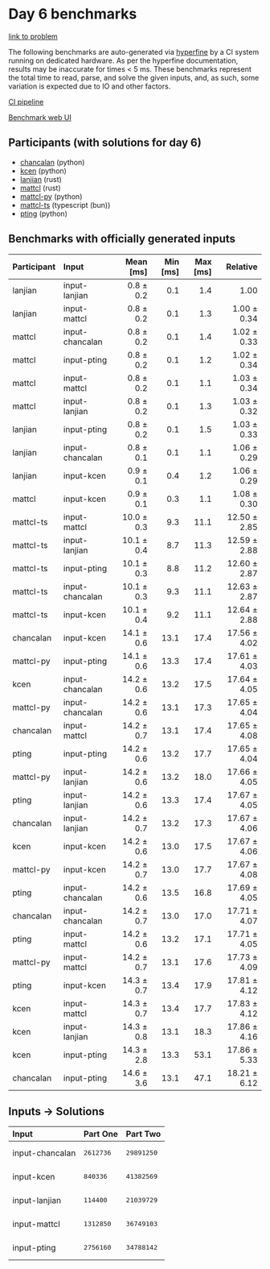 # Day 6 benchmarks

[link to problem](https://adventofcode.com/2023/day/6)

The following benchmarks are auto-generated via
[hyperfine](https://github.com/sharkdp/hyperfine) by a CI system running on
dedicated hardware. As per the hyperfine documentation, results may be
inaccurate for times < 5 ms. These benchmarks represent the total time to read,
parse, and solve the given inputs, and, as such, some variation is expected due
to IO and other factors.

[CI pipeline](http://ci.papercode.net:8080/teams/main/pipelines/aoc2023)

[Benchmark web UI](https://aoc.ancalagon.black)


## Participants (with solutions for day 6)

- [chancalan](https://github.com/chancalan/aoc2023) (python)
- [kcen](https://github.com/kcen/aoc2023) (python)
- [lanjian](https://github.com/lanjian/aoc-2023) (rust)
- [mattcl](https://github.com/mattcl/aoc2023) (rust)
- [mattcl-py](https://github.com/mattcl/aoc2023-py) (python)
- [mattcl-ts](https://github.com/mattcl/aoc2023-js) (typescript (bun))
- [pting](https://github.com/pting/aoc2023) (python)


## Benchmarks with officially generated inputs

| Participant | Input | Mean [ms] | Min [ms] | Max [ms] | Relative |
|:---|:---|---:|---:|---:|---:|
| lanjian | input-lanjian | 0.8 ± 0.2 | 0.1 | 1.4 | 1.00 |
| lanjian | input-mattcl | 0.8 ± 0.2 | 0.1 | 1.3 | 1.00 ± 0.34 |
| mattcl | input-chancalan | 0.8 ± 0.2 | 0.1 | 1.4 | 1.02 ± 0.33 |
| mattcl | input-pting | 0.8 ± 0.2 | 0.1 | 1.2 | 1.02 ± 0.34 |
| mattcl | input-mattcl | 0.8 ± 0.2 | 0.1 | 1.1 | 1.03 ± 0.34 |
| mattcl | input-lanjian | 0.8 ± 0.2 | 0.1 | 1.3 | 1.03 ± 0.32 |
| lanjian | input-pting | 0.8 ± 0.2 | 0.1 | 1.5 | 1.03 ± 0.33 |
| lanjian | input-chancalan | 0.8 ± 0.1 | 0.1 | 1.1 | 1.06 ± 0.29 |
| lanjian | input-kcen | 0.9 ± 0.1 | 0.4 | 1.2 | 1.06 ± 0.29 |
| mattcl | input-kcen | 0.9 ± 0.1 | 0.3 | 1.1 | 1.08 ± 0.30 |
| mattcl-ts | input-mattcl | 10.0 ± 0.3 | 9.3 | 11.1 | 12.50 ± 2.85 |
| mattcl-ts | input-lanjian | 10.1 ± 0.4 | 8.7 | 11.3 | 12.59 ± 2.88 |
| mattcl-ts | input-pting | 10.1 ± 0.3 | 8.8 | 11.2 | 12.60 ± 2.87 |
| mattcl-ts | input-chancalan | 10.1 ± 0.3 | 9.3 | 11.1 | 12.63 ± 2.87 |
| mattcl-ts | input-kcen | 10.1 ± 0.4 | 9.2 | 11.1 | 12.64 ± 2.88 |
| chancalan | input-kcen | 14.1 ± 0.6 | 13.1 | 17.4 | 17.56 ± 4.02 |
| mattcl-py | input-pting | 14.1 ± 0.6 | 13.3 | 17.4 | 17.61 ± 4.03 |
| kcen | input-chancalan | 14.2 ± 0.6 | 13.2 | 17.5 | 17.64 ± 4.05 |
| mattcl-py | input-chancalan | 14.2 ± 0.6 | 13.1 | 17.3 | 17.65 ± 4.04 |
| chancalan | input-mattcl | 14.2 ± 0.7 | 13.1 | 17.4 | 17.65 ± 4.08 |
| pting | input-pting | 14.2 ± 0.6 | 13.2 | 17.7 | 17.65 ± 4.04 |
| mattcl-py | input-lanjian | 14.2 ± 0.6 | 13.2 | 18.0 | 17.66 ± 4.05 |
| pting | input-lanjian | 14.2 ± 0.6 | 13.3 | 17.4 | 17.67 ± 4.05 |
| chancalan | input-lanjian | 14.2 ± 0.7 | 13.2 | 17.3 | 17.67 ± 4.06 |
| kcen | input-kcen | 14.2 ± 0.6 | 13.0 | 17.5 | 17.67 ± 4.06 |
| mattcl-py | input-kcen | 14.2 ± 0.7 | 13.0 | 17.7 | 17.67 ± 4.08 |
| pting | input-chancalan | 14.2 ± 0.6 | 13.5 | 16.8 | 17.69 ± 4.05 |
| chancalan | input-chancalan | 14.2 ± 0.7 | 13.0 | 17.0 | 17.71 ± 4.07 |
| pting | input-mattcl | 14.2 ± 0.6 | 13.2 | 17.1 | 17.71 ± 4.05 |
| mattcl-py | input-mattcl | 14.2 ± 0.7 | 13.1 | 17.6 | 17.73 ± 4.09 |
| pting | input-kcen | 14.3 ± 0.7 | 13.4 | 17.9 | 17.81 ± 4.12 |
| kcen | input-mattcl | 14.3 ± 0.7 | 13.4 | 17.7 | 17.83 ± 4.12 |
| kcen | input-lanjian | 14.3 ± 0.8 | 13.1 | 18.3 | 17.86 ± 4.16 |
| kcen | input-pting | 14.3 ± 2.8 | 13.3 | 53.1 | 17.86 ± 5.33 |
| chancalan | input-pting | 14.6 ± 3.6 | 13.1 | 47.1 | 18.21 ± 6.12 |


## Inputs -> Solutions

| Input | Part One | Part Two |
|:---|:---|:---|
|input-chancalan|<pre>2612736</pre>|<pre>29891250</pre>|
|input-kcen|<pre>840336</pre>|<pre>41382569</pre>|
|input-lanjian|<pre>114400</pre>|<pre>21039729</pre>|
|input-mattcl|<pre>1312850</pre>|<pre>36749103</pre>|
|input-pting|<pre>2756160</pre>|<pre>34788142</pre>|